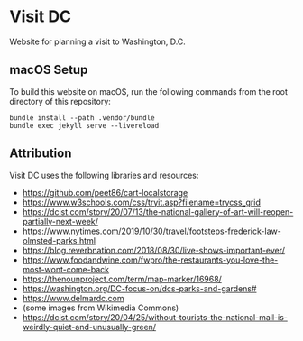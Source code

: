 # Visit DC

Website for planning a visit to Washington, D.C.

## macOS Setup

To build this website on macOS, run the following commands from the root directory of this repository:

```shell
bundle install --path .vendor/bundle
bundle exec jekyll serve --livereload
```

## Attribution

Visit DC uses the following libraries and resources:

- https://github.com/peet86/cart-localstorage
- https://www.w3schools.com/css/tryit.asp?filename=trycss_grid
- https://dcist.com/story/20/07/13/the-national-gallery-of-art-will-reopen-partially-next-week/
- https://www.nytimes.com/2019/10/30/travel/footsteps-frederick-law-olmsted-parks.html 
- https://blog.reverbnation.com/2018/08/30/live-shows-important-ever/
- https://www.foodandwine.com/fwpro/the-restaurants-you-love-the-most-wont-come-back
- https://thenounproject.com/term/map-marker/16968/
- https://washington.org/DC-focus-on/dcs-parks-and-gardens#
- https://www.delmardc.com
- (some images from Wikimedia Commons)
- https://dcist.com/story/20/04/25/without-tourists-the-national-mall-is-weirdly-quiet-and-unusually-green/